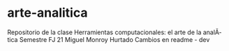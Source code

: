 # arte-analitica
Repositorio de la clase Herramientas computacionales: el arte de la analĂ­tica  Semestre FJ 21
Miguel Monroy Hurtado
Cambios en readme - dev




